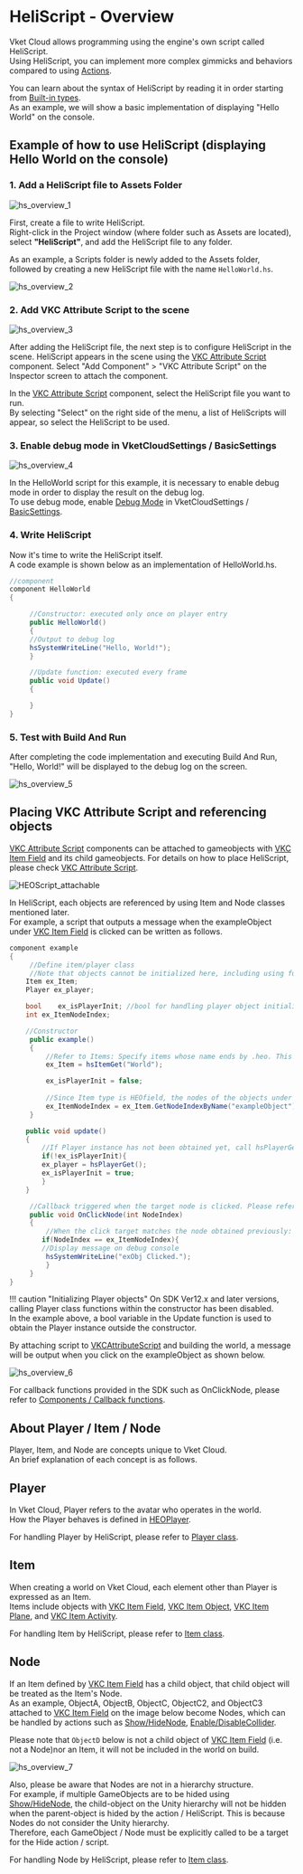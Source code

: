 # HeliScript - Overview

Vket Cloud allows programming using the engine's own script called HeliScript. <br>
Using HeliScript, you can implement more complex gimmicks and behaviors compared to using [Actions](../Actions/ActionsOverview.md).

You can learn about the syntax of HeliScript by reading it in order starting from [Built-in types](./hs_var.md). <br>
As an example, we will show a basic implementation of displaying "Hello World" on the console.

## Example of how to use HeliScript (displaying Hello World on the console)

### 1. Add a HeliScript file to Assets Folder

![hs_overview_1](img/hs_overview_1.jpg)

First, create a file to write HeliScript. <br>
Right-click in the Project window (where folder such as Assets are located), select **"HeliScript"**, and add the HeliScript file to any folder.

As an example, a Scripts folder is newly added to the Assets folder, followed by creating a new HeliScript file with the name `HelloWorld.hs`.

![hs_overview_2](img/hs_overview_2.jpg)

### 2. Add VKC Attribute Script to the scene

![hs_overview_3](img/hs_overview_3.jpg)

After adding the HeliScript file, the next step is to configure HeliScript in the scene. <pr>
HeliScript appears in the scene using the [VKC Attribute Script](../VKCComponents/VKCAttributeScript.md) component.
Select "Add Component" > "VKC Attribute Script" on the Inspector screen to attach the component.

In the [VKC Attribute Script](../VKCComponents/VKCAttributeScript.md) component, select the HeliScript file you want to run. <br>
By selecting "Select" on the right side of the menu, a list of HeliScripts will appear, so select the HeliScript to be used.

### 3. Enable debug mode in VketCloudSettings / BasicSettings

![hs_overview_4](img/hs_overview_4.jpg)

In the HelloWorld script for this example, it is necessary to enable debug mode in order to display the result on the debug log. <br>
To use debug mode, enable [Debug Mode](../WorldEditingTips/DebugMode.md) in VketCloudSettings / [BasicSettings](../VketCloudSettings/BasicSettings.md).

### 4. Write HeliScript

Now it's time to write the HeliScript itself. <br>
A code example is shown below as an implementation of HelloWorld.hs.

```C#
//component
component HelloWorld
{

     //Constructor: executed only once on player entry
     public HelloWorld()
     {
     //Output to debug log
     hsSystemWriteLine("Hello, World!");
     }

     //Update function: executed every frame
     public void Update()
     {

     }
}
```

### 5. Test with Build And Run

After completing the code implementation and executing Build And Run, "Hello, World!" will be displayed to the debug log on the screen.

![hs_overview_5](img/hs_overview_5.jpg)

## Placing VKC Attribute Script and referencing objects

[VKC Attribute Script](../VKCComponents/VKCAttributeScript.md) components can be attached to gameobjects with [VKC Item Field](../VKCComponents/VKCItemField.md) and its child gameobjects.
For details on how to place HeliScript, please check [VKC Attribute Script](../VKCComponents/VKCAttributeScript.md).

![HEOScript_attachable](../VKCComponents/img/HEOScript_attachable.jpg)

In HeliScript, each objects are referenced by using Item and Node classes mentioned later. <br>
For example, a script that outputs a message when the exampleObject under [VKC Item Field](../VKCComponents/VKCItemField.md) is clicked can be written as follows.

```C#
component example
{
     //Define item/player class
     //Note that objects cannot be initialized here, including using functions such as hsItemGet
    Item ex_Item;
    Player ex_player;

    bool    ex_isPlayerInit; //bool for handling player object initialization
    int ex_ItemNodeIndex;

    //Constructor
     public example()
     {
         //Refer to Items: Specify items whose name ends by .heo. This instance, enter the object having HEOField
         ex_Item = hsItemGet("World");

         ex_isPlayerInit = false;
        
         //Since Item type is HEOfield, the nodes of the objects under can be obtained
         ex_ItemNodeIndex = ex_Item.GetNodeIndexByName("exampleObject");
     }

    public void update()
    {
        //If Player instance has not been obtained yet, call hsPlayerGet() only once
        if(!ex_isPlayerInit){
        ex_player = hsPlayerGet();
        ex_isPlayerInit = true;
        }
    }

     //Callback triggered when the target node is clicked. Please refer to the callback function page for how to use OnClickNode.
     public void OnClickNode(int NodeIndex)
     {
         //When the click target matches the node obtained previously:
        if(NodeIndex == ex_ItemNodeIndex){
        //Display message on debug console
         hsSystemWriteLine("exObj Clicked.");
         }
     }
}
```

!!! caution "Initializing Player objects"
    On SDK Ver12.x and later versions, calling Player class functions within the constructor has been disabled. <br>
    In the example above, a bool variable in the Update function is used to obtain the Player instance outside the constructor.

By attaching script to [VKCAttributeScript](../VKCComponents/VKCAttributeScript.md) and building the world, a message will be output when you click on the exampleObject as shown below.

![hs_overview_6](img/hs_overview_6.jpg)

For callback functions provided in the SDK such as OnClickNode, please refer to [Components / Callback functions](./hs_component.md).

## About Player / Item / Node

Player, Item, and Node are concepts unique to Vket Cloud. <br>
An brief explanation of each concept is as follows.

## Player

In Vket Cloud, Player refers to the avatar who operates in the world. <br>
How the Player behaves is defined in [HEOPlayer](../VKCComponents/HEOPlayer.md).

For handling Player by HeliScript, please refer to [Player class](./hs_class_player.md).

## Item

When creating a world on Vket Cloud, each element other than Player is expressed as an Item. <br>
Items include objects with [VKC Item Field](../VKCComponents/VKCItemField.md), [VKC Item Object](../VKCComponents/VKCItemObject.md), [VKC Item Plane](../VKCComponents/VKCItemPlane.md), and [VKC Item Activity](../VKCComponents/VKCItemActivity.md).

For handling Item by HeliScript, please refer to [Item class](./hs_class_item.md).

## Node

If an Item defined by [VKC Item Field](../VKCComponents/VKCItemField.md) has a child object, that child object will be treated as the Item's Node. <br>
As an example, ObjectA, ObjectB, ObjectC, ObjectC2, and ObjectC3 attached to [VKC Item Field](../VKCComponents/VKCItemField.md) on the image below become Nodes, which can be handled by actions such as [Show/HideNode](../Actions/Node/ShowHideNode.md), [Enable/DisableCollider](../Actions/Node/EnableDisableCollider.md). <br>

Please note that `ObjectD` below is not a child object of [VKC Item Field](../VKCComponents/VKCItemField.md) (i.e. not a Node)nor an Item, it will not be included in the world on build.

![hs_overview_7](img/hs_overview_7.jpg)

Also, please be aware that Nodes are not in a hierarchy structure.<br>
For example, if multiple GameObjects are to be hided using [Show/HideNode](../Actions/Node/ShowHideNode.md), the child-object on the Unity hierarchy will not be hidden when the parent-object is hided by the action / HeliScript. This is because Nodes do not consider the Unity hierarchy.<br>
Therefore, each GameObject / Node must be explicitly called to be a target for the Hide action / script.

For handling Node by HeliScript, please refer to [Item class](./hs_class_item.md).
